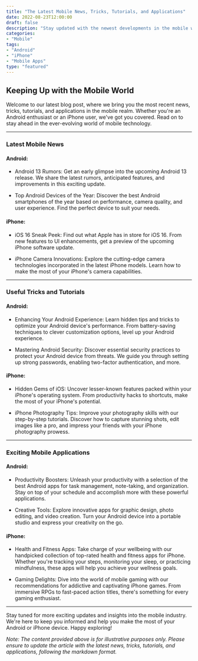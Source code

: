 ```yaml
--- 
title: "The Latest Mobile News, Tricks, Tutorials, and Applications"
date: 2022-08-23T12:00:00
draft: false 
description: "Stay updated with the newest developments in the mobile world, learn useful tricks, explore helpful tutorials, and discover exciting applications for your Android or iPhone."
categories: 
- "Mobile"
tags: 
- "Android"
- "iPhone"
- "Mobile Apps"
type: "featured"
--- 
```


## Keeping Up with the Mobile World

Welcome to our latest blog post, where we bring you the most recent news, tricks, tutorials, and applications in the mobile realm. Whether you're an Android enthusiast or an iPhone user, we've got you covered. Read on to stay ahead in the ever-evolving world of mobile technology.

---

### Latest Mobile News

#### Android:

- Android 13 Rumors: Get an early glimpse into the upcoming Android 13 release. We share the latest rumors, anticipated features, and improvements in this exciting update.

- Top Android Devices of the Year: Discover the best Android smartphones of the year based on performance, camera quality, and user experience. Find the perfect device to suit your needs.

#### iPhone:

- iOS 16 Sneak Peek: Find out what Apple has in store for iOS 16. From new features to UI enhancements, get a preview of the upcoming iPhone software update.

- iPhone Camera Innovations: Explore the cutting-edge camera technologies incorporated in the latest iPhone models. Learn how to make the most of your iPhone's camera capabilities.

---

### Useful Tricks and Tutorials

#### Android:

- Enhancing Your Android Experience: Learn hidden tips and tricks to optimize your Android device's performance. From battery-saving techniques to clever customization options, level up your Android experience.

- Mastering Android Security: Discover essential security practices to protect your Android device from threats. We guide you through setting up strong passwords, enabling two-factor authentication, and more.

#### iPhone:

- Hidden Gems of iOS: Uncover lesser-known features packed within your iPhone's operating system. From productivity hacks to shortcuts, make the most of your iPhone's potential.

- iPhone Photography Tips: Improve your photography skills with our step-by-step tutorials. Discover how to capture stunning shots, edit images like a pro, and impress your friends with your iPhone photography prowess.

---

### Exciting Mobile Applications

#### Android:

- Productivity Boosters: Unleash your productivity with a selection of the best Android apps for task management, note-taking, and organization. Stay on top of your schedule and accomplish more with these powerful applications.

- Creative Tools: Explore innovative apps for graphic design, photo editing, and video creation. Turn your Android device into a portable studio and express your creativity on the go.

#### iPhone:

- Health and Fitness Apps: Take charge of your wellbeing with our handpicked collection of top-rated health and fitness apps for iPhone. Whether you're tracking your steps, monitoring your sleep, or practicing mindfulness, these apps will help you achieve your wellness goals.

- Gaming Delights: Dive into the world of mobile gaming with our recommendations for addictive and captivating iPhone games. From immersive RPGs to fast-paced action titles, there's something for every gaming enthusiast.

---

Stay tuned for more exciting updates and insights into the mobile industry. We're here to keep you informed and help you make the most of your Android or iPhone device. Happy exploring!

*Note: The content provided above is for illustrative purposes only. Please ensure to update the article with the latest news, tricks, tutorials, and applications, following the markdown format.*
